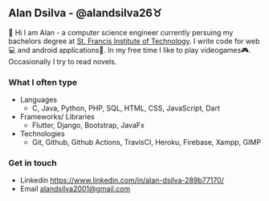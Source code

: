 ## Alan Dsilva - @alandsilva26♉
<!-- <img  src="https://raw.githubusercontent.com/alandsilva26/alandsilva26/master/itachi.gif" width="300" align="right"></img> -->
  👋 Hi I am Alan - a computer science engineer currently persuing my bachelors degree at [St. Francis Institute of Technology](https://www.sfit.ac.in/). I write code for web💻 and android applications📱. In my free time I like to play videogames🎮. Occasionally I try to read novels.
  
### What I often type
  * Languages
    - C, Java, Python, PHP, SQL, HTML, CSS, JavaScript, Dart
  * Frameworks/ Libraries
    - Flutter, Django, Bootstrap, JavaFx
  * Technologies
    - Git, Github, Github Actions, TravisCI, Heroku, Firebase, Xampp, GIMP
    
### Get in touch
  * Linkedin https://www.linkedin.com/in/alan-dsilva-289b77170/
  * Email alandsilva2001@gmail.com
